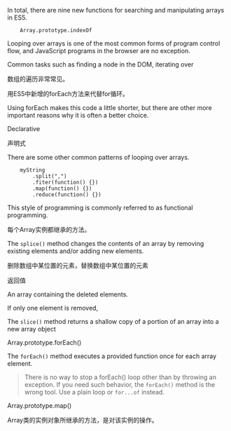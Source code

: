 In total, there are nine new functions for searching and manipulating arrays in ES5.

        Array.prototype.indexOf
        

Looping over arrays is one of the most common forms of program control flow, and JavaScript programs in the browser are no exception.

Common tasks such as finding a node in the DOM, iterating over 

数组的遍历非常常见。

用ES5中新增的forEach方法来代替for循环。

Using forEach makes this code a little shorter, but there are other more important reasons why it is often a better choice.

Declarative 

声明式

There are some other common patterns of looping over arrays.

        myString
            .split(",")
            .fiter(function() {})
            .map(function() {})
            .reduce(function() {})
            
This style of programming is commonly referred to as functional programming.

每个Array实例都继承的方法。

The `splice()` method changes the contents of an array by removing existing elements and/or adding new elements.

删除数组中某位置的元素，替换数组中某位置的元素

返回值

An array containing the deleted elements.

If only one element is removed, 

The `slice()` method returns a shallow copy of a portion of an array into a new array object 

Array.prototype.forEach()

The `forEach()` method executes a provided function once for each array element.

> There is no way to stop a forEach() loop other than by throwing an exception. If you need such behavior, the `forEach()` method is the wrong tool. Use a plain loop or `for...of` instead.

Array.prototype.map()

Array类的实例对象所继承的方法，是对该实例的操作。

